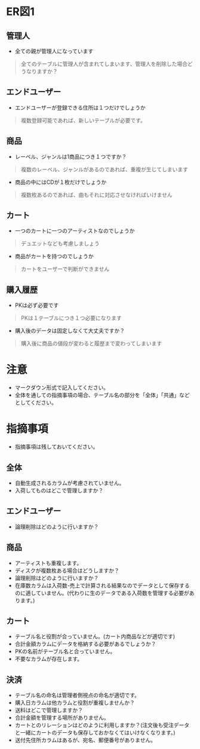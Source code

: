 # ER図1
## 管理人
- 全ての親が管理人になっています
>全てのテーブルに管理人が含まれてしまいます、管理人を削除した場合どうなりますか？

## エンドユーザー
- エンドユーザーが登録できる住所は１つだけでしょうか
>複数登録可能であれば、新しいテーブルが必要です。

## 商品
- レーベル、ジャンルは1商品につき１つですか？
>複数のレーベル、ジャンルがあるのであれば、重複が生じてしまいます 

- 商品の中にはCDが１枚だけでしょうか
>複数枚あるのであれば、曲もそれに対応させなければいけません

## カート
- 一つのカートに一つのアーティストなのでしょうか
>デュエットなども考慮しましょう

- 商品がカートを持つのでしょうか
>カートをユーザーで判断ができません


## 購入履歴
- PKは必ず必要です
>PKは１テーブルにつき１つ必要になります

- 購入後のデータは固定しなくて大丈夫ですか？
>購入後に商品の値段が変わると履歴まで変わってしまいます

# 注意
* マークダウン形式で記入してください。
* 全体を通しての指摘事項の場合、テーブル名の部分を「全体」「共通」などとしてください。

# 指摘事項
 * 指摘事項は残しておいてください。
 
## 全体
- 自動生成されるカラムが考慮されていません。
- 入荷してものはどこで管理しますか？

## エンドユーザー
- 論理削除はどのように行いますか？

## 商品
- アーティストも重複します。
- ディスクが複数枚ある場合はどうしますか？
- 論理削除はどのように行いますか？
- 在庫数カラムは入荷数-売上で計算される結果なのでデータとして保存するのに適していません。(代わりに生のデータである入荷数を管理する必要があります。)

## カート
- テーブル名と役割が合っていません。(カート内商品などが適切です)
- 合計金額カラムにデータを格納する必要があるでしょうか？
- PKの名前がテーブル名と合っていません。
- 不要なカラムが存在します。

## 決済
- テーブル名の命名は管理者側視点の命名が適切です。
- 購入日カラムは他カラムと役割が重複しませんか？
- 送料はどこで管理しますか？
- 合計金額を管理する場所がありません。
- カートとのリレーションはどのように利用しますか？(注文後も受注データと一緒にカートのデータも保存しておかなくてはいけなくなります。)
- 送付先住所カラムはあるが、宛名、郵便番号がありません。
